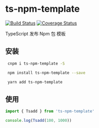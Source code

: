 # ts-npm-template

[![Build Status](https://travis-ci.org/MrHzq/ts-npm-template.svg?branch=master)](https://travis-ci.org/MrHzq/ts-npm-template) [![Coverage Status](https://coveralls.io/repos/github/MrHzq/ts-npm-template/badge.svg?branch=master)](https://coveralls.io/github/MrHzq/ts-npm-template?branch=master)

TypeScript 发布 Npm 包 模板

## 安装

```sh
 cnpm i ts-npm-template -S
```

```sh
 npm install ts-npm-template --save
```

```sh
 yarn add ts-npm-template
```

## 使用

```javascript
import { Tsadd } from 'ts-npm-template'

console.log(Tsadd(100, 1000))
```
